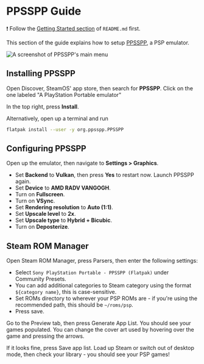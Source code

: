 # PPSSPP Guide

❗ Follow the [Getting Started section](../README.md#getting-started) of `README.md` first.

This section of the guide explains how to setup [PPSSPP](https://www.ppsspp.org), a PSP emulator.

![A screenshot of PPSSPP's main menu](https://user-images.githubusercontent.com/59558433/163827712-fe70ad3e-b625-4439-96ea-40038c128a00.png)

## Installing PPSSPP

Open Discover, SteamOS' app store, then search for **PPSSPP**. Click on the one labeled "A PlayStation Portable emulator"

In the top right, press **Install**.

Alternatively, open up a terminal and run

```bash
flatpak install --user -y org.ppsspp.PPSSPP
```

## Configuring PPSSPP

Open up the emulator, then navigate to **Settings > Graphics**.
 * Set **Backend** to **Vulkan**, then press **Yes** to restart now. Launch PPSSPP again.
 * Set **Device** to **AMD RADV VANGOGH**.
 * Turn on **Fullscreen**.
 * Turn on **VSync**.
 * Set **Rendering resolution** to **Auto (1:1)**.
 * Set **Upscale level** to **2x**.
 * Set **Upscale type** to **Hybrid + Bicubic**.
 * Turn on **Deposterize**.

## Steam ROM Manager

Open Steam ROM Manager, press Parsers, then enter the following settings:

-   Select `Sony PlayStation Portable - PPSSPP (Flatpak)` under Community Presets.
-   You can add additional categories to Steam category using the format `${category name}`, this is case-sensitive.
-   Set ROMs directory to wherever your PSP ROMs are - if you're using the recommended path, this should be `~/roms/psp`.
-   Press save.

Go to the Preview tab, then press Generate App List. You should see your games populated. You can change the cover art used by hovering over the game and pressing the arrows.

If it looks fine, press Save app list. Load up Steam or switch out of desktop mode, then check your library - you should see your PSP games!
